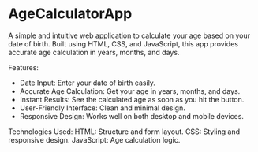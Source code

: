 # AgeCalculatorApp
A simple and intuitive web application to calculate your age based on your date of birth. Built using HTML, CSS, and JavaScript, this app provides accurate age calculation in years, months, and days.

Features:
* Date Input: Enter your date of birth easily.
* Accurate Age Calculation: Get your age in years, months, and days.
* Instant Results: See the calculated age as soon as you hit the button.
* User-Friendly Interface: Clean and minimal design.
* Responsive Design: Works well on both desktop and mobile devices.

Technologies Used:
HTML: Structure and form layout.
CSS: Styling and responsive design.
JavaScript: Age calculation logic.
